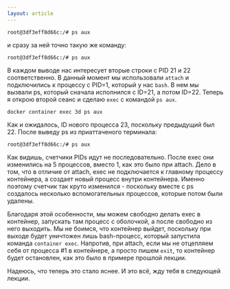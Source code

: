 ```yaml
---
layout: article
---
```

```
root@3df3eff8d66c:/# ps aux
```
и сразу за ней точно такую же команду:

```
root@3df3eff8d66c:/# ps aux
```

В каждом выводе нас интересует вторые строки с PID 21 и 22 соответственно. В данный момент мы использовали `attach` и подключились к процессу с PID=1, который у нас `bash`. В нем мы вызвали ps, который сначала исполнился с ID=21, а потом ID=22. Теперь я открою второй сеанс и сделаю `exec` с командой `ps aux`.

```
docker container exec 3d ps aux
```

Как и ожидалось, ID нового процесса 23, поскольку предыдущий был 22. После выведу ps из приаттаченого терминала:

```
root@3df3eff8d66c:/# ps aux
```

Как видишь, счетчики PIDs идут не последовательно. После exec они изменились на 5 процессов, вместо 1, как это было при attach. Дело в том, что в отличие от attach, exec не подключается к главному процессу контейнера, а создает новый процесс внутри контейнера. Именно поэтому счетчик так круто изменился - поскольку вместе с ps создалось несколько вспомогательных процессов, которые потом были удалены.

Благодаря этой особенности, мы можем свободно делать exec в контейнер, запускать там процесс с оболочкой, а после свободно из него выходить. Мы не боимся, что контейнер выйдет, поскольку при выходе будет уничтожен лишь bash-процесс, который запустила команда `container exec`. Напротив, при attach, если мы не отцепляем себя от процесса #1 в контейнере, а просто пишем `exit`, то контейнер будет остановлен, как это было в примере прошлой лекции.

Надеюсь, что теперь это стало яснее. И это всё, жду тебя в следующей лекции.
